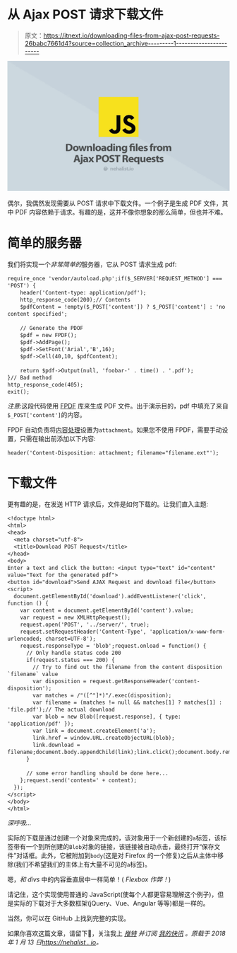 # 从 Ajax POST 请求下载文件

> 原文：<https://itnext.io/downloading-files-from-ajax-post-requests-26babc7661d4?source=collection_archive---------1----------------------->

![](img/a8adb7ceebe0e7292b1d38e2ab03727f.png)

偶尔，我偶然发现需要从 POST 请求中下载文件。一个例子是生成 PDF 文件，其中 PDF 内容依赖于请求。有趣的是，这并不像你想象的那么简单，但也并不难。

# 简单的服务器

我们将实现一个*非常简单的*服务器，它从 POST 请求生成 pdf:

```
require_once 'vendor/autoload.php';if($_SERVER['REQUEST_METHOD'] === 'POST') {
    header('Content-type: application/pdf');
    http_response_code(200);// Contents
    $pdfContent = !empty($_POST['content']) ? $_POST['content'] : 'no content specified';

    // Generate the PDOF
    $pdf = new FPDF();
    $pdf->AddPage();
    $pdf->SetFont('Arial','B',16);
    $pdf->Cell(40,10, $pdfContent);

    return $pdf->Output(null, 'foobar-' . time() . '.pdf');
}// Bad method
http_response_code(405);
exit();
```

*注意*:这段代码使用 [FPDF](https://github.com/Setasign/FPDF) 库来生成 PDF 文件。出于演示目的，pdf 中填充了来自`$_POST['content']`的内容。

FPDF 自动负责将[内容处理](https://developer.mozilla.org/en-US/docs/Web/HTTP/Headers/Content-Disposition)设置为`attachment`。如果您不使用 FPDF，需要手动设置，只需在输出前添加以下内容:

```
header('Content-Disposition: attachment; filename="filename.ext"');
```

# 下载文件

更有趣的是，在发送 HTTP 请求后，文件是如何下载的。让我们直入主题:

```
<!doctype html>
<html>
<head>
  <meta charset="utf-8">
  <title>Download POST Request</title>
</head>
<body>
Enter a text and click the button: <input type="text" id="content" value="Text for the generated pdf">
<button id="download">Send AJAX Request and download file</button><script>
  document.getElementById('download').addEventListener('click', function () {
    var content = document.getElementById('content').value;
    var request = new XMLHttpRequest();
    request.open('POST', '../server/', true);
    request.setRequestHeader('Content-Type', 'application/x-www-form-urlencoded; charset=UTF-8');
    request.responseType = 'blob';request.onload = function() {
      // Only handle status code 200
      if(request.status === 200) {
        // Try to find out the filename from the content disposition `filename` value
        var disposition = request.getResponseHeader('content-disposition');
        var matches = /"([^"]*)"/.exec(disposition);
        var filename = (matches != null && matches[1] ? matches[1] : 'file.pdf');// The actual download
        var blob = new Blob([request.response], { type: 'application/pdf' });
        var link = document.createElement('a');
        link.href = window.URL.createObjectURL(blob);
        link.download = filename;document.body.appendChild(link);link.click();document.body.removeChild(link);
      }

      // some error handling should be done here...
    };request.send('content=' + content);
  });
</script>
</body>
</html>
```

*深呼吸…*

实际的下载是通过创建一个对象来完成的，该对象用于一个新创建的`a`标签，该标签带有一个到所创建的`Blob`对象的链接，该链接被自动点击，最终打开“保存文件”对话框。此外，它被附加到`body`(这是对 Firefox 的一个修复)之后从主体中移除(我们不希望我们的主体上有大量不可见的`a`标签)。

嗯，*和 divs* 中的内容垂直居中一样简单！( *Flexbox 作弊！*)

请记住，这个实现使用普通的 JavaScript(使每个人都更容易理解这个例子)，但是实际的下载对于大多数框架(jQuery、Vue、Angular 等等)都是一样的。

当然，你可以在 GitHub 上找到完整的实现。

如果你喜欢这篇文章，请留下👏，关注我上 [*推特*](https://twitter.com/nehalist) *并订阅* [*我的快讯*](https://nehalist.io/newsletter/) *。原载于 2018 年 1 月 13 日*[*https://nehalist . io*](https://nehalist.io/downloading-files-from-post-requests/)*。*